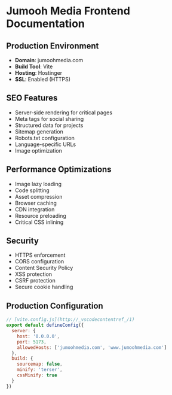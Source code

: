 # Jumooh Media Frontend Documentation

## Production Environment

- **Domain**: jumoohmedia.com
- **Build Tool**: Vite
- **Hosting**: Hostinger
- **SSL**: Enabled (HTTPS)

## SEO Features

- Server-side rendering for critical pages
- Meta tags for social sharing
- Structured data for projects
- Sitemap generation
- Robots.txt configuration
- Language-specific URLs
- Image optimization

## Performance Optimizations

- Image lazy loading
- Code splitting
- Asset compression
- Browser caching
- CDN integration
- Resource preloading
- Critical CSS inlining

## Security

- HTTPS enforcement
- CORS configuration
- Content Security Policy
- XSS protection
- CSRF protection
- Secure cookie handling

## Production Configuration

```javascript
// [vite.config.js](http://_vscodecontentref_/1)
export default defineConfig({
  server: {
    host: '0.0.0.0',
    port: 5173,
    allowedHosts: ['jumoohmedia.com', 'www.jumoohmedia.com']
  },
  build: {
    sourcemap: false,
    minify: 'terser',
    cssMinify: true
  }
})